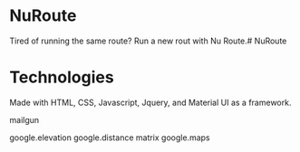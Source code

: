 # NuRoute
Tired of running the same route? Run a new rout with Nu Route.# NuRoute

# Technologies
Made with HTML, CSS, Javascript, Jquery, and Material UI as a framework. 

mailgun

google.elevation
google.distance matrix
google.maps

# 
